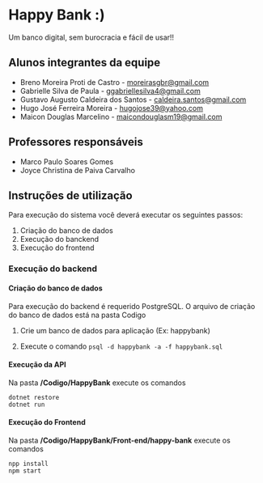 # Happy Bank :)

Um banco digital, sem burocracia e fácil de usar!!

## Alunos integrantes da equipe

* Breno Moreira Proti de Castro - moreirasgbr@gmail.com
* Gabrielle Silva de Paula - ggabriellesilva4@gmail.com
* Gustavo Augusto Caldeira dos Santos - caldeira.santos@gmail.com
* Hugo José Ferreira Moreira - hugojose39@yahoo.com
* Maicon Douglas Marcelino - maicondouglasm19@gmail.com

## Professores responsáveis

* Marco Paulo Soares Gomes
* Joyce Christina de Paiva Carvalho

## Instruções de utilização

Para execução do sistema você deverá executar os seguintes passos:

1. Criação do banco de dados
1. Execução do banckend
1. Execução do frontend

### Execução do backend

#### Criação do banco de dados
Para execução do backend é requerido PostgreSQL. O arquivo de criação do banco de dados está na pasta Codigo

1. Crie um banco de dados para aplicação (Ex: happybank)

1. Execute o comando `psql -d happybank -a -f happybank.sql`

#### Execução da API

Na pasta **/Codigo/HappyBank** execute os comandos

    dotnet restore
    dotnet run

#### Execução do Frontend

Na pasta **/Codigo/HappyBank/Front-end/happy-bank** execute os comandos

    npp install
    npm start
